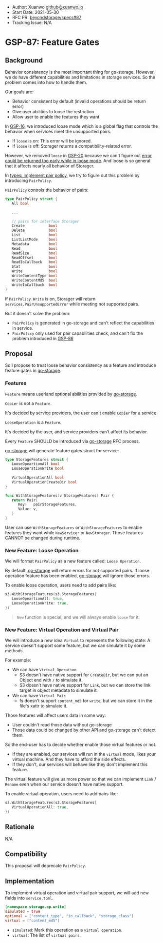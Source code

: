- Author: Xuanwo <github@xuanwo.io>
- Start Date: 2021-05-30
- RFC PR: [beyondstorage/specs#87](https://github.com/beyondstorage/specs/issues/87)
- Tracking Issue: N/A

# GSP-87: Feature Gates

## Background

Behavior consistency is the most important thing for go-storage. However, we do have different capabilities and limitations in storage services. So the problem comes into how to handle them.

Our goals are:

- Behavior consistent by default (invalid operations should be return error)
- Give user abilities to loose the restriction
- Allow user to enable the features they want

In [GSP-16], we introduced loose mode which is a global flag that controls the behavior when services meet the unsupported pairs.

- If `loose` is on: This error will be ignored.
- If `loose` is off: Storager returns a compatibility-related error.

However, we removed `loose` in [GSP-20] because we can't figure out [error could be returned too early while in loose mode](https://git.fastonetech.com/fastone/go-storage/issues/233). And loose is so general that it affects nearly all behavior of Storager.

In [types: Implement pair policy](https://git.fastonetech.com/fastone/go-storage/pull/453), we try to figure out this problem by introducing `PairPolicy`.

`PairPolicy` controls the behavior of pairs:

```go
type PairPolicy struct {
   All bool
   
   ...

   // pairs for interface Storager
   Create           bool
   Delete           bool
   List             bool
   ListListMode     bool
   Metadata         bool
   Read             bool
   ReadSize         bool
   ReadOffset       bool
   ReadIoCallback   bool
   Stat             bool
   Write            bool
   WriteContentType bool
   WriteContentMd5  bool
   WriteIoCallback  bool
}
```

If `PairPolicy.Write` is on, Storager will return `services.PairUnsupportedError` while meeting not supported pairs.

But it doesn't solve the problem:

- `PairPolicy` is generated in go-storage and can't reflect the capabilities in service.
- `PairPolicy` only used for pair capabilities check, and can't fix the problem introduced in [GSP-86]

## Proposal

So I propose to treat loose behavior consistency as a feature and introduce feature gates in [go-storage].

### Features

`Feature` means userland optional abilities provided by [go-storage].

`Copier` is not a `Feature`.

It's decided by service providers, the user can't enable `Copier` for a service.

`LooseOperation` is a `Feature`.

It's decided by the user, and service providers can't affect its behavior.

Every `Feature` SHOULD be introduced via [go-storage] RFC process.

[go-storage] will generate feature gates struct for service:

```go
type StorageFeatures struct {
   LooseOpeartionAll bool
   LooseOperationWrite bool
   
   VirtualOperationAll bool
   VirtualOperationCreateDir bool
}

func WithStorageFeatures(v StorageFeatures) Pair {
   return Pair{
      Key:   pairStorageFeatures,
      Value: v,
   }
}
```

User can use `WithStorageFeatures` or `WithStorageFeatures` to enable features they want while `NewServicer` or `NewStorager`. Those features CANNOT be changed during runtime.

### New Feature: Loose Operation

We will format `PairPolicy` as a new feature called: `Loose Operation`.

By default, [go-storage] will return errors for not supported pairs. If loose operation feature has been enabled, [go-storage] will ignore those errors.

To enable loose operation, users need to add pairs like:

```go
s3.WithStorageFeatures(s3.StorageFeatures{
   LooseOpeartionAll: true,
   LooseOperationWrite: true,
})
```

> `New` function is special, and we will always enable `loose` for it.

### New Feature: Virtual Operation and Virtual Pair

We will introduce a new idea `Virtual` to represents the following state: A service doesn't support some feature, but we can simulate it by some methods.


For example:

- We can have `Virtual Operation`
    - S3 doesn't have native support for `CreateDir`, but we can put an Object end with `/` to simulate it.
    - S3 doesn't have native support for `Link`, but we can store the link target in object metadata to simulate it.
- We can have `Virtual Pair`
    - fs doesn't support `content_md5` for `write`, but we can store it in the file's xattr to simulate it.

Those features will affect users data in some way:

- User couldn't read those data without go-storage
- Those data could be changed by other API and go-storage can't detect them.

So the end-user has to decide whether enable those virtual features or not.

- If they are enabled, our services will run in the `virtual` mode, likes your virtual machine. And they have to afford the side effects.
- If they don't, our services will behave like they don't implement this feature.

The virtual feature will give us more power so that we can implement `Link` / `Rename` even when our service doesn't have native support.

To enable virtual operation, users need to add pairs like:

```go
s3.WithStorageFeatures(s3.StorageFeatures{
   VirtualOperationAll: true,
})
```

## Rationale

N/A

## Compatibility

This proposal will deprecate `PairPolicy`.

## Implementation

To implement virtual operation and virtual pair support, we will add new fields into `service.toml`.

```toml
[namespace.storage.op.write]
simulated = true
optional = ["content_type", "io_callback", "storage_class"]
virtual = ["content_md5"]
```

- `simulated`: Mark this operation as a `virtual operation`.
- `virtual`: The list of `virtual pairs`.

[GSP-16]: ./16-loose-mode.md
[GSP-20]: ./20-remove-loose-mode.md
[GSP-86]: https://github.com/beyondstorage/specs/pull/86
[go-storage]: https://git.fastonetech.com/fastone/go-storage
